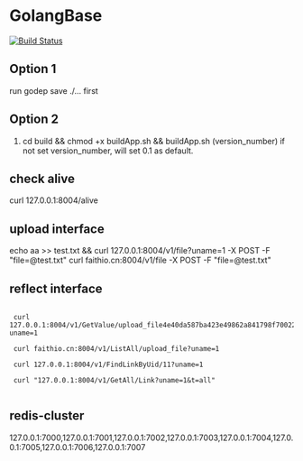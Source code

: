 # GolangBase

[![Build Status](https://travis-ci.org/iamfaith/GolangBase.svg?branch=master)](https://travis-ci.org/iamfaith/GolangBase)

## Option 1

run godep save ./... first

## Option 2

1. cd build && chmod +x buildApp.sh && buildApp.sh (version_number) if not set version_number, will set 0.1 as default.


## check alive

 curl 127.0.0.1:8004/alive

## upload interface

echo aa >> test.txt && curl 127.0.0.1:8004/v1/file?uname=1 -X POST -F "file=@test.txt"
curl faithio.cn:8004/v1/file -X POST -F "file=@test.txt"

## reflect interface

```

 curl 127.0.0.1:8004/v1/GetValue/upload_file4e40da587ba423e49862a841798f700220543880?uname=1

 curl faithio.cn:8004/v1/ListAll/upload_file?uname=1

 curl 127.0.0.1:8004/v1/FindLinkByUid/11?uname=1

 curl "127.0.0.1:8004/v1/GetAll/Link?uname=1&t=all"


```

## redis-cluster

127.0.0.1:7000,127.0.0.1:7001,127.0.0.1:7002,127.0.0.1:7003,127.0.0.1:7004,127.0.0.1:7005,127.0.0.1:7006,127.0.0.1:7007
